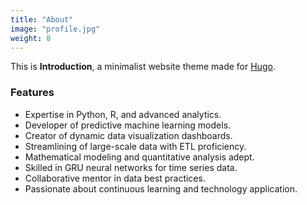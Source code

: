 ```yaml
---
title: "About"
image: "profile.jpg"
weight: 8
---
```


This is **Introduction**, a minimalist website theme made for [Hugo](https://gohugo.io).

### Features

* Expertise in Python, R, and advanced analytics.
* Developer of predictive machine learning models.
* Creator of dynamic data visualization dashboards.
* Streamlining of large-scale data with ETL proficiency.
* Mathematical modeling and quantitative analysis adept.
* Skilled in GRU neural networks for time series data.
* Collaborative mentor in data best practices.
* Passionate about continuous learning and technology application.
